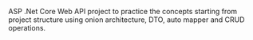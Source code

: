 ASP .Net Core Web API project to practice the concepts starting from project structure using onion architecture,       DTO, auto mapper and  CRUD operations.

